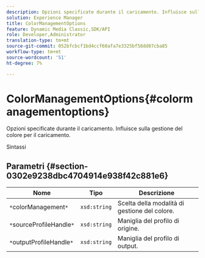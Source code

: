 ```yaml
---
description: Opzioni specificate durante il caricamento. Influisce sulla gestione del colore per il caricamento.
solution: Experience Manager
title: ColorManagementOptions
feature: Dynamic Media Classic,SDK/API
role: Developer,Administrator
translation-type: tm+mt
source-git-commit: 052bfcbcf1bd4ccf60afa7e3325bf58dd07cba85
workflow-type: tm+mt
source-wordcount: '51'
ht-degree: 7%

---
```



# ColorManagementOptions{#colormanagementoptions}

Opzioni specificate durante il caricamento. Influisce sulla gestione del colore per il caricamento.

Sintassi

## Parametri {#section-0302e9238dbc4704914e938f42c881e6}

| Nome | Tipo | Descrizione |
|---|---|---|
| `*`colorManagement`*` | `xsd:string` | Scelta della modalità di gestione del colore. |
| `*`sourceProfileHandle`*` | `xsd:string` | Maniglia del profilo di origine. |
| `*`outputProfileHandle`*` | `xsd:string` | Maniglia del profilo di output. |

